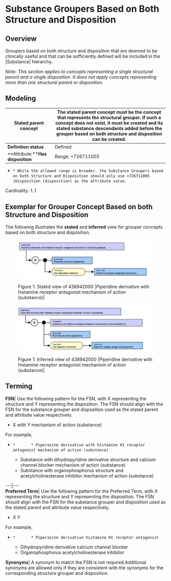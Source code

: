# Substance Groupers Based on Both Structure and Disposition

## Overview

Groupers based on both structure and disposition that are deemed to be clinically useful and that can be sufficiently defined will be included in the |Substance| hierarchy.

_Note: This section applies to concepts representing a single structural parent and a single disposition. It does not apply concepts representing more than one structural parent or disposition._

## Modeling

**Stated parent concept**|  The stated parent concept must be the concept that represents the structural grouper. If such a concept does not exist, it must be created and its stated substance descendants added before the grouper based on both structure and disposition can be created.  
---|---  
**Definition status**|  Defined  
**Attribute:****Has disposition**|  Range: <726711005 |Disposition (disposition)

  *     * While the allowed range is broader, the Substance Groupers based on both Structure and Disposition should only use <726711005 |Disposition (disposition) as the attribute value.

Cardinality: 1..1  
  
## Exemplar for Grouper Concept Based on both Structure and Disposition

The following illustrates the **stated** and **inferred** view for grouper concepts based on both structure and disposition.

  

<figure><img src="images/174691442.png" alt="" title=""><figcaption><p>Figure 1: Stated view of 438942000 |Piperidine derivative with histamine receptor antagonist mechanism of action (substance)|</p></figcaption></figure>

  

  

<figure><img src="images/174691441.png" alt="" title=""><figcaption><p>Figure 1: Inferred view of 438942000 |Piperidine derivative with histamine receptor antagonist mechanism of action (substance)|</p></figcaption></figure>

  

  

## Terming

**FSN**|  Use the following pattern for the FSN, with X representing the structure and Y representing the disposition. The FSN should align with the FSN for the substance grouper and disposition used as the stated parent and attribute value respectively.

  * X with Y mechanism of action (substance)

For example,

  *     *       * Piperazine derivative with histamine H1 receptor antagonist mechanism of action (substance)
      * Substance with dihydropyridine derivative structure and calcium channel blocker mechanism of action (substance)
      * Substance with organophosphorus structure and acetylcholinesterase inhibitor mechanism of action (substance)

  
---|---  
**Preferred Term**|  Use the following pattern for the Preferred Term, with X representing the structure and Y representing the disposition. The FSN should align with the FSN for the substance grouper and disposition used as the stated parent and attribute value respectively.

  * X Y

For example,

  *     *       * Piperazine derivative histamine H1 receptor antagonist
      * Dihydropyridine derivative calcium channel blocker
      * Organophosphorus acetylcholinesterase inhibitor

  
**Synonyms**|  A synonym to match the FSN is not required.Additional synonyms are allowed only if they are consistent with the synonyms for the corresponding structure grouper and disposition.
